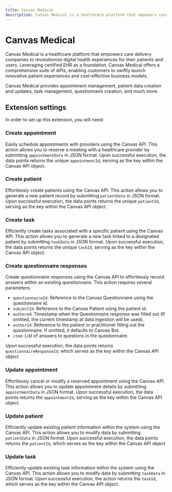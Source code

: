 ```yaml
---
title: Canvas Medical
description: Canvas Medical is a healthcare platform that empowers care delivery companies to revolutionize digital health experiences for their patients and users.
---
```


# Canvas Medical

Canvas Medical is a healthcare platform that empowers care delivery companies to revolutionize digital health experiences for their patients and users. Leveraging certified EHR as a foundation, Canvas Medical offers a comprehensive suite of APIs, enabling customers to swiftly launch innovative patient experiences and cost-effective business models.

Canvas Medical provides appointment management, patient data creation and updates, task management, questionnaire creation, and much more.

## Extension settings

In order to set up this extension, you will need:

### Create appointment

Easily schedule appointments with providers using the Canvas API. This action allows you to reserve a meeting with a healthcare provider by submitting `appointmentData` in JSON format. Upon successful execution, the data points returns the unique `appointmentId`, serving as the key within the Canvas API object.

### Create patient

Effortlessly create patients using the Canvas API. This action allows you to generate a new patient record by submitting `patientData` in JSON format. Upon successful execution, the data points returns the unique `patientId`, serving as the key within the Canvas API object.

### Create task

Efficiently create tasks associated with a specific patient using the Canvas API. This action allows you to generate a new task linked to a designated patient by submitting `taskData` in JSON format. Upon successful execution, the data points returns the unique `taskId`, serving as the key within the Canvas API object.

### Create questionnaire responses

Create questionnaire responses using the Canvas API to effortlessly record answers within an existing questionnaire. This action requires several parameters:

- `questionnaireId`: Reference to the Canvas Questionnaire using the questionnaire id.
- `subjectId`: Reference to the Canvas Patient using the patient id.
- `authored`: Timestamp when the Questionnaire response was filled out (If omitted, the current timestamp at data ingestion will be used).
- `authorId`: Reference to the patient or practitioner filling out the questionnaire. If omitted, it defaults to Canvas Bot.
- `item`: List of answers to questions in the questionnaire.

Upon successful execution, the data points returns `questionnaireResponseId`, which serves as the key within the Canvas API object.

### Update appointment

Effortlessly cancel or modify a reserved appointment using the Canvas API. This action allows you to update appointment details by submitting `appointmentData` in JSON format. Upon successful execution, the data points returns the `appointmentId`, serving as the key within the Canvas API object.

### Update patient

Efficiently update existing patient information within the system using the Canvas API. This action allows you to modify data by submitting `patientData` in JSON format. Upon successful execution, the data points returns the `patientId`, which serves as the key within the Canvas API object

### Update task

Efficiently update existing task information within the system using the Canvas API. This action allows you to modify data by submitting `taskData` in JSON format. Upon successful execution, the action returns the `taskId`, which serves as the key within the Canvas API object.
